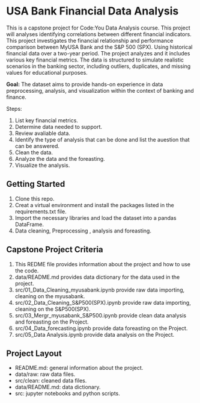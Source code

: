 # USA Bank Financial Data Analysis

This is a capstone project for Code:You Data Analysis course. This project will analyses identifying correlations between different financial indicators. This project investigates the financial relationship and performance comparison between MyUSA Bank and the S&P 500 (SPX). Using historical financial data over a two-year period.  The project analyzes and it includes various key financial metrics. The data is structured to simulate realistic scenarios in the banking sector, including outliers, duplicates, and missing values for educational purposes.

**Goal:**
The dataset aims to provide hands-on experience in data preprocessing, analysis, and visualization within the context of banking and finance.

Steps:

1. List key financial metrics.
2. Determine data needed to support.
3. Review avaliable data.
4. Identify the type of analysis that can be done and list the auestion that can be answered.
5. Clean the data.
6. Analyze the data and the foreasting.
7. Visualize the analysis.

## Getting Started

1. Clone this repo.
2. Creat a virtual environment and install the packages listed in the requirements.txt file.
3. Import the necessary libraries and load the dataset into a pandas DataFrame.
4. Data cleaning, Preprocessing , analysis and foreasting.

## Capstone Project Criteria

1. This REDME file provides information about the project and how to use the code.
2. data/README.md provides data dictionary for the data used in the project.
3. src/01_Data_Cleaning_myusabank.ipynb provide raw data importing, cleaning on the myusabank.
4. src/02_Data_Cleaning_S&P500(SPX).ipynb provide raw data importing, cleaning on the S&P500(SPX).
5. src/03_Mergr_myusabank_S&P500.ipynb provide clean data analysis and foreasting on the Project.
6. src/04_Data_forecasting.ipynb provide data foreasting on the Project.
7. src/05_Data Analysis.ipynb provide  data analysis  on the Project.

## Project Layout

- README.md: general information about the project.
- data/raw: raw data files.
- src/clean: cleaned data files.
- data/README.md: data dictionary.
- src:  jupyter notebooks and python scripts.
